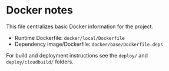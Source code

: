 # Docker notes

This file centralizes basic Docker information for the project.

- Runtime Dockerfile: `docker/local/Dockerfile`
- Dependency image/Dockerfile: `docker/base/Dockerfile.deps`

For build and deployment instructions see the `deploy/` and `deploy/cloudbuild/` folders.
